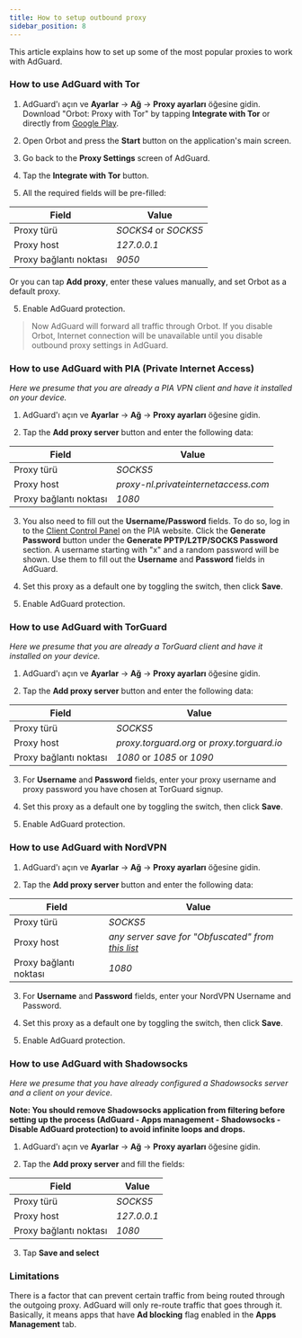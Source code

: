 ```yaml
---
title: How to setup outbound proxy
sidebar_position: 8
---
```


This article explains how to set up some of the most popular proxies to work with AdGuard.

### How to use AdGuard with Tor

1. AdGuard'ı açın ve **Ayarlar** → **Ağ** → **Proxy ayarları** öğesine gidin. Download "Orbot: Proxy with Tor" by tapping **Integrate with Tor** or directly from [Google Play](https://play.google.com/store/apps/details?id=org.torproject.android&noprocess).

2. Open Orbot and press the **Start** button on the application's main screen.

2. Go back to the **Proxy Settings** screen of AdGuard.

3. Tap the **Integrate with Tor** button.

4. All the required fields will be pre-filled:

| Field                  | Value                |
| ---------------------- | -------------------- |
| Proxy türü             | *SOCKS4* or *SOCKS5* |
| Proxy host             | *127.0.0.1*          |
| Proxy bağlantı noktası | *9050*               |

Or you can tap **Add proxy**, enter these values manually, and set Orbot as a default proxy.

5. Enable AdGuard protection.

> Now AdGuard will forward all traffic through Orbot. If you disable Orbot, Internet connection will be unavailable until you disable outbound proxy settings in AdGuard.

### How to use AdGuard with PIA (Private Internet Access)

*Here we presume that you are already a PIA VPN client and have it installed on your device.*

1. AdGuard'ı açın ve **Ayarlar** → **Ağ** → **Proxy ayarları** öğesine gidin.

2. Tap the **Add proxy server** button and enter the following data:

| Field                  | Value                                |
| ---------------------- | ------------------------------------ |
| Proxy türü             | *SOCKS5*                             |
| Proxy host             | *proxy-nl.privateinternetaccess.com* |
| Proxy bağlantı noktası | *1080*                               |

3. You also need to fill out the **Username/Password** fields. To do so, log in to the [Client Control Panel](https://www.privateinternetaccess.com/pages/client-sign-in) on the PIA website. Click the **Generate Password** button under the **Generate PPTP/L2TP/SOCKS Password** section. A username starting with "x" and a random password will be shown. Use them to fill out the **Username** and **Password** fields in AdGuard.

4. Set this proxy as a default one by toggling the switch, then click **Save**.

5. Enable AdGuard protection.

### How to use AdGuard with TorGuard

*Here we presume that you are already a TorGuard client and have it installed on your device.*

1. AdGuard'ı açın ve **Ayarlar** → **Ağ** → **Proxy ayarları** öğesine gidin.

2. Tap the **Add proxy server** button and enter the following data:

| Field                  | Value                                       |
| ---------------------- | ------------------------------------------- |
| Proxy türü             | *SOCKS5*                                    |
| Proxy host             | *proxy.torguard.org* or *proxy.torguard.io* |
| Proxy bağlantı noktası | *1080* or *1085* or *1090*                  |

3. For **Username** and **Password** fields, enter your proxy username and proxy password you have chosen at TorGuard signup.

4. Set this proxy as a default one by toggling the switch, then click **Save**.

5. Enable AdGuard protection.

### How to use AdGuard with NordVPN

1. AdGuard'ı açın ve **Ayarlar** → **Ağ** → **Proxy ayarları** öğesine gidin.

2. Tap the **Add proxy server** button and enter the following data:

| Field                  | Value                                                                             |
| ---------------------- | --------------------------------------------------------------------------------- |
| Proxy türü             | *SOCKS5*                                                                          |
| Proxy host             | *any server save for "Obfuscated" from [this list](https://nordvpn.com/servers/)* |
| Proxy bağlantı noktası | *1080*                                                                            |

3. For **Username** and **Password** fields, enter your NordVPN Username and Password.

4. Set this proxy as a default one by toggling the switch, then click **Save**.

5. Enable AdGuard protection.

### How to use AdGuard with Shadowsocks

*Here we presume that you have already configured a Shadowsocks server and a client on your device.*

**Note: You should remove Shadowsocks application from filtering before setting up the process (AdGuard - Apps management - Shadowsocks - Disable AdGuard protection) to avoid infinite loops and drops.**

1. AdGuard'ı açın ve **Ayarlar** → **Ağ** → **Proxy ayarları** öğesine gidin.

2. Tap the **Add proxy server** and fill the fields:

| Field                  | Value       |
| ---------------------- | ----------- |
| Proxy türü             | *SOCKS5*    |
| Proxy host             | *127.0.0.1* |
| Proxy bağlantı noktası | *1080*      |

3. Tap **Save and select**

### Limitations

There is a factor that can prevent certain traffic from being routed through the outgoing proxy. AdGuard will only re-route traffic that goes through it. Basically, it means apps that have **Ad blocking** flag enabled in the **Apps Management** tab.
